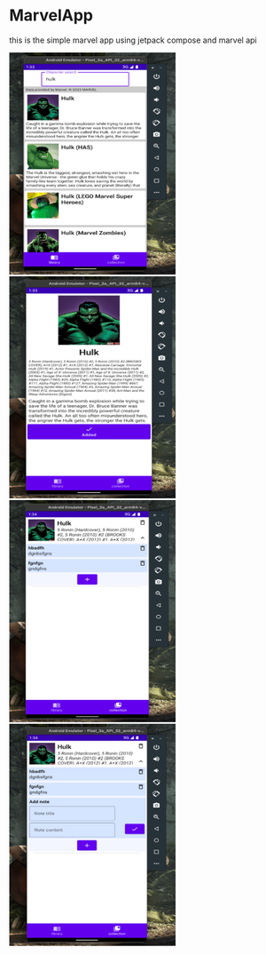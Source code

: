 # MarvelApp
this is the simple marvel app using jetpack compose and marvel api


<img src="/images/main.png" width="300" height="400"/> <img src="/images/det1.png" width="300" height="400"/> <img src="/images/col1.png" width="300" height="400"/> <img src="/images/col2.png" width="300" height="400"/>


